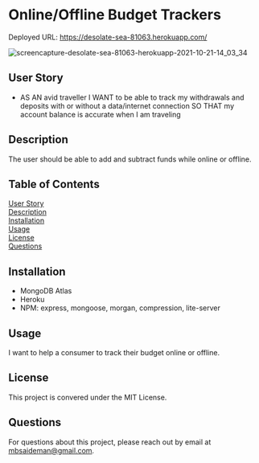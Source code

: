 # Online/Offline Budget Trackers

Deployed URL: https://desolate-sea-81063.herokuapp.com/

![screencapture-desolate-sea-81063-herokuapp-2021-10-21-14_03_34](https://user-images.githubusercontent.com/82477037/138356363-c96b7fda-7e9d-4220-bbfe-6468d7f7f671.png)

## User Story

- AS AN avid traveller I WANT to be able to track my withdrawals and deposits with or without a data/internet connection SO THAT my account balance is accurate when I am traveling

## Description

The user should be able to add and subtract funds while online or offline.

## Table of Contents

[User Story](#userstory)  
[Description](#description)  
[Installation](#installation)  
[Usage](#usage)  
[License](#license)  
[Questions](#questions)

## Installation

- MongoDB Atlas
- Heroku
- NPM: express, mongoose, morgan, compression, lite-server

## Usage

I want to help a consumer to track their budget online or offline.

## License

This project is convered under the MIT License.

## Questions

For questions about this project, please reach out by email at mbsaideman@gmail.com.
